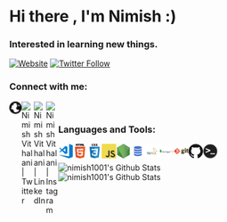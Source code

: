# Hi there , I'm Nimish :)

### Interested in learning new things.

[![Website](https://img.shields.io/website?label=nimish1001.github.io&style=for-the-badge&url=https%3A%2F%2Fnimish1001.github.io)](https://nimish1001.github.io)
[![Twitter Follow](https://img.shields.io/twitter/follow/NimishVithalani?color=1DA1F2&logo=twitter&style=for-the-badge)](https://twitter.com/intent/follow?original_referer=https%3A%2F%2Fgithub.com%2FNimishVithalani&screen_name=NimishVithalani)

### Connect with me:

[<img align="left" alt="nimish1001.github.io" width="22px" src="https://raw.githubusercontent.com/iconic/open-iconic/master/svg/globe.svg" />][website]
[<img align="left" alt="Nimish Vithalani | Twitter" width="22px" src="https://cdn.jsdelivr.net/npm/simple-icons@v3/icons/twitter.svg" />][twitter]
[<img align="left" alt="Nimish Vithalani | LinkedIn" width="22px" src="https://cdn.jsdelivr.net/npm/simple-icons@v3/icons/linkedin.svg" />][linkedin]
[<img align="left" alt="Nimish Vithalani | Instagram" width="22px" src="https://cdn.jsdelivr.net/npm/simple-icons@v3/icons/instagram.svg" />][instagram]

[website]: https://nimish1001.github.io
[twitter]: https://twitter.com/NimishVithalani
[linkedin]: https://www.linkedin.com/in/nimish-vithalani-466587174/
[instagram]: https://linkedin.com/in/nimishv_10

<br />

### Languages and Tools:

<img align="left" alt="Visual Studio Code" width="26px" src="https://raw.githubusercontent.com/github/explore/80688e429a7d4ef2fca1e82350fe8e3517d3494d/topics/visual-studio-code/visual-studio-code.png" />
<img align="left" alt="HTML5" width="26px" src="https://raw.githubusercontent.com/github/explore/80688e429a7d4ef2fca1e82350fe8e3517d3494d/topics/html/html.png" />
<img align="left" alt="CSS3" width="26px" src="https://raw.githubusercontent.com/github/explore/80688e429a7d4ef2fca1e82350fe8e3517d3494d/topics/css/css.png" />
<img align="left" alt="JavaScript" width="26px" src="https://raw.githubusercontent.com/github/explore/80688e429a7d4ef2fca1e82350fe8e3517d3494d/topics/javascript/javascript.png" />
<img align="left" alt="Node.js" width="26px" src="https://raw.githubusercontent.com/github/explore/80688e429a7d4ef2fca1e82350fe8e3517d3494d/topics/nodejs/nodejs.png" />
<img align="left" alt="SQL" width="26px" src="https://raw.githubusercontent.com/github/explore/80688e429a7d4ef2fca1e82350fe8e3517d3494d/topics/sql/sql.png" />
<img align="left" alt="MySQL" width="26px" src="https://raw.githubusercontent.com/github/explore/80688e429a7d4ef2fca1e82350fe8e3517d3494d/topics/mysql/mysql.png" />
<img align="left" alt="MongoDB" width="26px" src="https://raw.githubusercontent.com/github/explore/80688e429a7d4ef2fca1e82350fe8e3517d3494d/topics/mongodb/mongodb.png" />
<img align="left" alt="Git" width="26px" src="https://raw.githubusercontent.com/github/explore/80688e429a7d4ef2fca1e82350fe8e3517d3494d/topics/git/git.png" />
<img align="left" alt="GitHub" width="26px" src="https://raw.githubusercontent.com/github/explore/78df643247d429f6cc873026c0622819ad797942/topics/github/github.png" />
<img align="left" alt="Terminal" width="26px" src="https://raw.githubusercontent.com/github/explore/80688e429a7d4ef2fca1e82350fe8e3517d3494d/topics/terminal/terminal.png" />

<br />
<br />


  <img align="left" alt="nimish1001's Github Stats" src="https://github-readme-stats.vercel.app/api?username=nimish1001&count_private=true&show_icons=true&theme=tokyonight" />
  <br/>
<img align="left" alt="nimish1001's Github Stats" src="https://github-readme-stats.vercel.app/api/top-langs/?username=ojasvinaik13&layout=compact&theme=tokyonight&card_width=445" />
  
